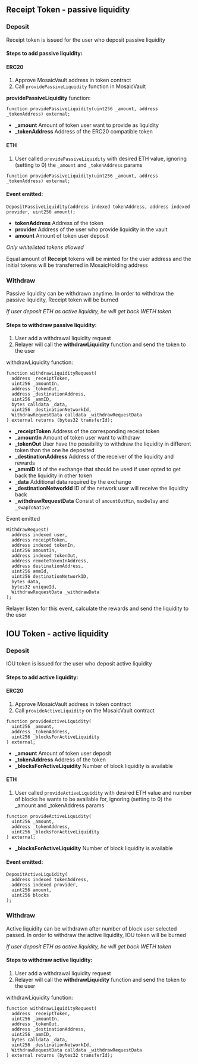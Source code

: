 ## Receipt Token - passive liquidity

### Deposit

Receipt token is issued for the user who deposit passive liquidity

#### Steps to add passive liquidity:

#### ERC20

1. Approve MosaicVault address in token contract
2. Call `providePassiveLiquidity` function in MosaicVault

**providePassiveLiquidity** function:

```solidity
function providePassiveLiquidity(uint256 _amount, address _tokenAddress) external;

```

- **\_amount** Amount of token user want to provide as liquidity
- **\_tokenAddress** Address of the ERC20 compatible token

#### ETH

1. User called `providePassiveLiquidity` with desired ETH value, ignoring (setting to 0) the `_amount` and `_tokenAddress` params

```solidity
function providePassiveLiquidity(uint256 _amount, address _tokenAddress) external;

```

#### Event emitted:

```solidity
DepositPassiveLiquidity(address indexed tokenAddress, address indexed provider, uint256 amount);
```

- **tokenAddress** Address of the token
- **provider** Address of the user who provide liquidity in the vault
- **amount** Amount of token user deposit

_Only whitelisted tokens allowed_

Equal amount of **Receipt** tokens will be minted for the user address and the initial tokens will be transferred in
MosaicHolding address

### Withdraw

Passive liquidity can be withdrawn anytime. In order to withdraw the passive liquidity, Receipt token will be burned

_If user deposit ETH as active liquidity, he will get back WETH token_

#### Steps to withdraw passive liquidity:

1. User add a withdrawal liquidity request
2. Relayer will call the **withdrawLiquidity** function and send the token to the user

withdrawLiquidity function:

```solidity
function withdrawLiquidityRequest(
  address _receiptToken,
  uint256 _amountIn,
  address _tokenOut,
  address _destinationAddress,
  uint256 _ammID,
  bytes calldata _data,
  uint256 _destinationNetworkId,
  WithdrawRequestData calldata _withdrawRequestData
) external returns (bytes32 transferId);

```

- **\_receiptToken** Address of the corresponding receipt token
- **\_amountIn** Amount of token user want to withdraw
- **\_tokenOut** User have the possibility to withdraw the liquidity in different token than the one he deposited
- **\_destinationAddress** Address of the receiver of the liquidity and rewards
- **\_ammID** Id of the exchange that should be used if user opted to get back the liquidity in other token
- **\_data** Additional data required by the exchange
- **\_destinationNetworkId** ID of the network user will receive the liquidity back
- **\_withdrawRequestData** Consist of `amountOutMin`, `maxDelay` and `_swapToNative`

Event emitted

```solidity
WithdrawRequest(
  address indexed user,
  address receiptToken,
  address indexed tokenIn,
  uint256 amountIn,
  address indexed tokenOut,
  address remoteTokenInAddress,
  address destinationAddress,
  uint256 ammId,
  uint256 destinationNetworkID,
  bytes data,
  bytes32 uniqueId,
  WithdrawRequestData _withdrawData
);
```

Relayer listen for this event, calculate the rewards and send the liquidity to the user

## IOU Token - active liquidity

### Deposit

IOU token is issued for the user who deposit active liquidity

#### Steps to add active liquidity:

#### ERC20

1. Approve MosaicVault address in token contract
2. Call `provideActiveLiquidity` on the MosaicVault contract

```solidity
function provideActiveLiquidity(
  uint256 _amount,
  address _tokenAddress,
  uint256 _blocksForActiveLiquidity
) external;

```

- **\_amount** Amount of token user deposit
- **\_tokenAddress** Address of the token
- **\_blocksForActiveLiquidity** Number of block liquidity is available

#### ETH

1. User called `provideActiveLiquidity` with desired ETH value and number of blocks he wants to be available for, ignoring (setting to 0) the \_amount and \_tokenAddress params

```solidity
function provideActiveLiquidity(
  uint256 _amount,
  address _tokenAddress,
  uint256 _blocksForActiveLiquidity
) external;

```

- **\_blocksForActiveLiquidity** Number of block liquidity is available

#### Event emitted:

```solidity
DepositActiveLiquidity(
  address indexed tokenAddress,
  address indexed provider,
  uint256 amount,
  uint256 blocks
);
```

### Withdraw

Active liquidity can be withdrawn after number of block user selected passed. In order to withdraw the active liquidity,
IOU token will be burned

_If user deposit ETH as active liquidity, he will get back WETH token_

#### Steps to withdraw active liquidity:

1. User add a withdrawal liquidity request
2. Relayer will call the **withdrawLiquidity** function and send the token to the user

withdrawLiquidity function:

```solidity
function withdrawLiquidityRequest(
  address _receiptToken,
  uint256 _amountIn,
  address _tokenOut,
  address _destinationAddress,
  uint256 _ammID,
  bytes calldata _data,
  uint256 _destinationNetworkId,
  WithdrawRequestData calldata _withdrawRequestData
) external returns (bytes32 transferId);

```
